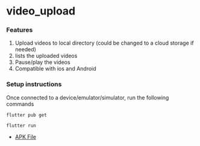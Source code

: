 # video_upload

### Features

1. Upload videos to local directory (could be changed to a cloud storage if needed)
2. lists the uploaded videos
3. Pause/play the videos
4. Compatible with ios and Android

### Setup instructions

Once connected to a device/emulator/simulator, run the following commands

```
flutter pub get
```

```
flutter run
```

- [APK File](https://drive.google.com/file/d/1a66sX2-5DGngkrmPwUDrsHCXmfSsdEVj/view?usp=sharing)
